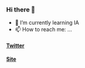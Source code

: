 ### Hi there 👋

- 🌱 I’m currently learning IA 
- 📫 How to reach me: ... 
#### [Twitter](https://twitter.com/edutanaka) 
#### [Site](https://edutanaka.me)

